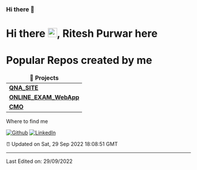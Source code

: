 ### Hi there 👋

<!--
**Rishy-2021/Rishy-2021** is a ✨ _special_ ✨ repository because its `README.md` (this file) appears on your GitHub profile.

Here are some ideas to get you started:

- 🔭 I’m currently working on ...something
- 🌱 I’m currently learning ...
- 👯 I’m looking to collaborate on ...
- 🤔 I’m looking for help with ...
- 💬 Ask me about ...
- 📫 How to reach me: ...
- 😄 Pronouns: ...
- ⚡ Fun fact: ...
-->

<h1>Hi there <img src="https://media.giphy.com/media/hvRJCLFzcasrR4ia7z/giphy.gif" width="25px">,  Ritesh Purwar here</h1>
<p>



</p>

<h1>Popular Repos created by me</h1>
<table>
  <thead align="center">
    <tr >
      <td><b>🎁 Projects</b></td>
<!--       <td><b>⭐ Stars</b></td>
      <td><b>📚 Forks</b></td> -->
    </tr>
    
  </thead>
  <tbody>
    <tr>
	 <td><a href="https://github.com/Rishy-2021/QNA_SITE_FRONTEND"><b>QNA_SITE</b></a></td>
    </tr>
	  
<tr>
  <td><a href="https://github.com/Rishy-2021/ONLINE_EXAM_FRONTEND"><b>ONLINE_EXAM_WebApp</b></a></td>	  
</tr>
	  <tr>
  <td><a href="https://github.com/Rishy-2021/CMO"><b>CMO</b></a></td>	  
</tr>
	
	  
		 
  </tbody>
</table>





<h11>Where to find me</h1>
<p><a href="https://github.com/Rishy-2021" target="_blank"><img alt="Github" src="https://img.shields.io/badge/GitHub-%2312100E.svg?&style=for-the-badge&logo=Github&logoColor=white" /></a> <a href="https://www.linkedin.com/in/ritesh-purwar-9223a9195/" target="_blank"><img alt="LinkedIn" src="https://img.shields.io/badge/linkedin-%230077B5.svg?&style=for-the-badge&logo=linkedin&logoColor=white" /></a> 
</p>


<p>⏰ Updated on Sat, 29 Sep 2022 18:08:51 GMT</p>

-----


Last Edited on: 29/09/2022
